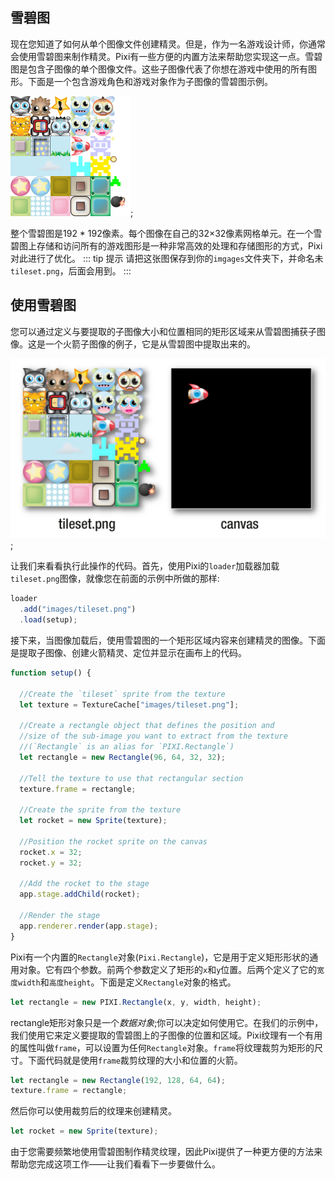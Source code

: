 ## 雪碧图
现在您知道了如何从单个图像文件创建精灵。但是，作为一名游戏设计师，你通常会使用雪碧图来制作精灵。Pixi有一些方便的内置方法来帮助您实现这一点。雪碧图是包含子图像的单个图像文件。这些子图像代表了你想在游戏中使用的所有图形。下面是一个包含游戏角色和游戏对象作为子图像的雪碧图示例。

![](/images/start/09.png);

整个雪碧图是192 * 192像素。每个图像在自己的32×32像素网格单元。在一个雪碧图上存储和访问所有的游戏图形是一种非常高效的处理和存储图形的方式，Pixi对此进行了优化。
::: tip 提示
请把这张图保存到你的`imgages`文件夹下，并命名未`tileset.png`，后面会用到。
:::

## 使用雪碧图

您可以通过定义与要提取的子图像大小和位置相同的矩形区域来从雪碧图捕获子图像。这是一个火箭子图像的例子，它是从雪碧图中提取出来的。

![](/images/start/10.png);

让我们来看看执行此操作的代码。首先，使用Pixi的`loader`加载器加载`tileset.png`图像，就像您在前面的示例中所做的那样:

```js
loader
  .add("images/tileset.png")
  .load(setup);
```

接下来，当图像加载后，使用雪碧图的一个矩形区域内容来创建精灵的图像。下面是提取子图像、创建火箭精灵、定位并显示在画布上的代码。

```js
function setup() {

  //Create the `tileset` sprite from the texture
  let texture = TextureCache["images/tileset.png"];

  //Create a rectangle object that defines the position and
  //size of the sub-image you want to extract from the texture
  //(`Rectangle` is an alias for `PIXI.Rectangle`)
  let rectangle = new Rectangle(96, 64, 32, 32);

  //Tell the texture to use that rectangular section
  texture.frame = rectangle;

  //Create the sprite from the texture
  let rocket = new Sprite(texture);

  //Position the rocket sprite on the canvas
  rocket.x = 32;
  rocket.y = 32;

  //Add the rocket to the stage
  app.stage.addChild(rocket);
  
  //Render the stage   
  app.renderer.render(app.stage);
}
```

Pixi有一个内置的`Rectangle`对象(`Pixi.Rectangle`)，它是用于定义矩形形状的通用对象。它有四个参数。前两个参数定义了矩形的`x`和`y`位置。后两个定义了它的`宽度width`和`高度height`。下面是定义`Rectangle`对象的格式。

```js
let rectangle = new PIXI.Rectangle(x, y, width, height);
```

rectangle矩形对象只是一个*数据对象*;你可以决定如何使用它。在我们的示例中，我们使用它来定义要提取的雪碧图上的子图像的位置和区域。Pixi纹理有一个有用的属性叫做`frame`，可以设置为任何`Rectangle`对象。`frame`将纹理裁剪为矩形的尺寸。下面代码就是使用`frame`裁剪纹理的大小和位置的火箭。

```js
let rectangle = new Rectangle(192, 128, 64, 64);
texture.frame = rectangle;
```

然后你可以使用裁剪后的纹理来创建精灵。
```js
let rocket = new Sprite(texture);
```

由于您需要频繁地使用雪碧图制作精灵纹理，因此Pixi提供了一种更方便的方法来帮助您完成这项工作——让我们看看下一步要做什么。
